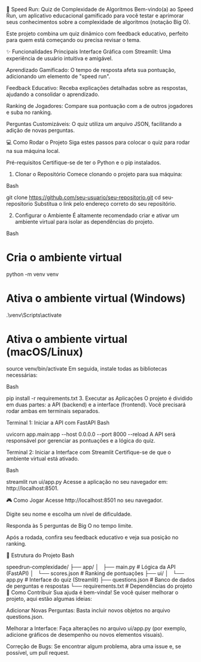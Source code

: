 🚀 Speed Run: Quiz de Complexidade de Algoritmos
Bem-vindo(a) ao Speed Run, um aplicativo educacional gamificado para você testar e aprimorar seus conhecimentos sobre a complexidade de algoritmos (notação Big O).

Este projeto combina um quiz dinâmico com feedback educativo, perfeito para quem está começando ou precisa revisar o tema.

✨ Funcionalidades Principais
Interface Gráfica com Streamlit: Uma experiência de usuário intuitiva e amigável.

Aprendizado Gamificado: O tempo de resposta afeta sua pontuação, adicionando um elemento de "speed run".

Feedback Educativo: Receba explicações detalhadas sobre as respostas, ajudando a consolidar o aprendizado.

Ranking de Jogadores: Compare sua pontuação com a de outros jogadores e suba no ranking.

Perguntas Customizáveis: O quiz utiliza um arquivo JSON, facilitando a adição de novas perguntas.

💻 Como Rodar o Projeto
Siga estes passos para colocar o quiz para rodar na sua máquina local.

Pré-requisitos
Certifique-se de ter o Python e o pip instalados.

1. Clonar o Repositório
Comece clonando o projeto para sua máquina:

Bash

git clone https://github.com/seu-usuario/seu-repositorio.git
cd seu-repositorio
Substitua o link pelo endereço correto do seu repositório.

2. Configurar o Ambiente
É altamente recomendado criar e ativar um ambiente virtual para isolar as dependências do projeto.

Bash

# Cria o ambiente virtual
python -m venv venv

# Ativa o ambiente virtual (Windows)
.\venv\Scripts\activate

# Ativa o ambiente virtual (macOS/Linux)
source venv/bin/activate
Em seguida, instale todas as bibliotecas necessárias:

Bash

pip install -r requirements.txt
3. Executar as Aplicações
O projeto é dividido em duas partes: a API (backend) e a interface (frontend). Você precisará rodar ambas em terminais separados.

Terminal 1: Iniciar a API com FastAPI
Bash

uvicorn app.main:app --host 0.0.0.0 --port 8000 --reload
A API será responsável por gerenciar as pontuações e a lógica do quiz.

Terminal 2: Iniciar a Interface com Streamlit
Certifique-se de que o ambiente virtual está ativado.

Bash

streamlit run ui/app.py
Acesse a aplicação no seu navegador em: http://localhost:8501.

🎮 Como Jogar
Acesse http://localhost:8501 no seu navegador.

Digite seu nome e escolha um nível de dificuldade.

Responda às 5 perguntas de Big O no tempo limite.

Após a rodada, confira seu feedback educativo e veja sua posição no ranking.

📂 Estrutura do Projeto
Bash

speedrun-complexidade/
├── app/
│   ├── main.py             # Lógica da API (FastAPI)
│   └── scores.json         # Ranking de pontuações
├── ui/
│   └── app.py              # Interface do quiz (Streamlit)
├── questions.json          # Banco de dados de perguntas e respostas
└── requirements.txt        # Dependências do projeto
🤝 Como Contribuir
Sua ajuda é bem-vinda! Se você quiser melhorar o projeto, aqui estão algumas ideias:

Adicionar Novas Perguntas: Basta incluir novos objetos no arquivo questions.json.

Melhorar a Interface: Faça alterações no arquivo ui/app.py (por exemplo, adicione gráficos de desempenho ou novos elementos visuais).

Correção de Bugs: Se encontrar algum problema, abra uma issue e, se possível, um pull request.
